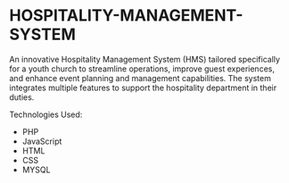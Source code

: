 # HOSPITALITY-MANAGEMENT-SYSTEM
An innovative Hospitality Management System (HMS) tailored specifically for a youth church to streamline operations, improve guest experiences, and enhance event planning and management capabilities. The system integrates multiple features to support the hospitality department in their duties.

Technologies Used:
- PHP
- JavaScript
- HTML
- CSS
- MYSQL
